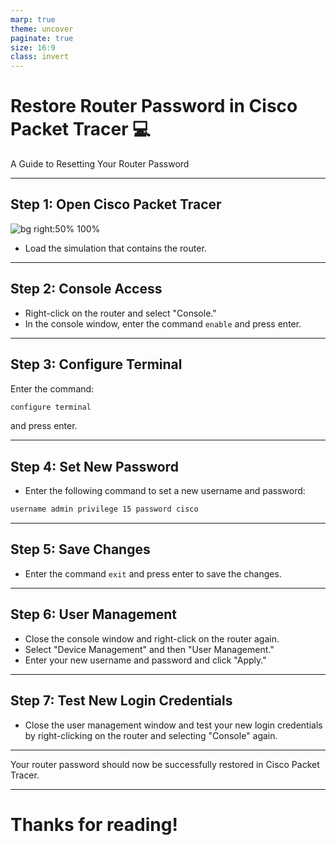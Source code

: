 ```yaml
---
marp: true
theme: uncover
paginate: true
size: 16:9
class: invert
---
```


# Restore Router Password in Cisco Packet Tracer 💻

A Guide to Resetting Your Router Password

---

## Step 1: Open Cisco Packet Tracer

![bg right:50% 100%](https://content.instructables.com/F3Z/VCEB/J6QQP7AD/F3ZVCEBJ6QQP7AD.png?auto=webp)

- Load the simulation that contains the router.

---

## Step 2: Console Access

- Right-click on the router and select "Console."
- In the console window, enter the command `enable` and press enter.

---

## Step 3: Configure Terminal

Enter the command:

```bash
configure terminal
```

and press enter.

---

## Step 4: Set New Password

- Enter the following command to set a new username and password:

```bash
username admin privilege 15 password cisco
```

---

## Step 5: Save Changes

- Enter the command `exit` and press enter to save the changes.

---

## Step 6: User Management

- Close the console window and right-click on the router again.
- Select "Device Management" and then "User Management."
- Enter your new username and password and click "Apply."

---

## Step 7: Test New Login Credentials

- Close the user management window and test your new login credentials by right-clicking on the router and selecting "Console" again.

---

Your router password should now be successfully restored in Cisco Packet Tracer.

---

# <!--fit-->Thanks for reading!
